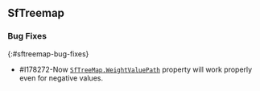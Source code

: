 ## SfTreemap

### Bug Fixes
{:#sftreemap-bug-fixes}

* \#I178272-Now [`SfTreeMap.WeightValuePath`](https://help.syncfusion.com/uwp/sftreemap/databinding#weightvaluepath) property will work properly even for negative values.
